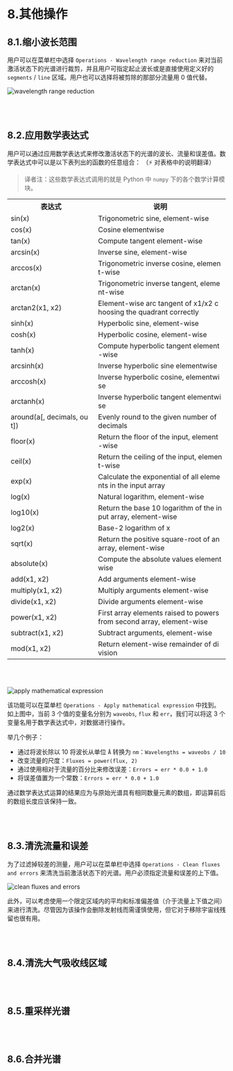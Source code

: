 # 8.其他操作

## 8.1.缩小波长范围

用户可以在菜单栏中选择 `Operations - Wavelength range reduction` 来对当前激活状态下的光谱进行裁剪，并且用户可指定起止波长或是直接使用定义好的 `segments` / `line` 区域。用户也可以选择将被剪除的那部分流量用 0 值代替。

![wavelength range reduction](https://www.blancocuaresma.com/s/user/pages/02.projects/03.iSpec/manual/03.usage/10.operations/iSpec_wavelength_range_reduction.png)

<br></br>

## 8.2.应用数学表达式

用户可以通过应用数学表达式来修改激活状态下的光谱的波长、流量和误差值。数学表达式中可以是以下表列出的函数的任意组合： （:zap: 对表格中的说明翻译）

> 译者注：这些数学表达式调用的就是 Python 中 `numpy` 下的各个数学计算模块。

<table style="word-break:break-all; word-wrap:break-all; width:100%">
  <tr>
    <th style="width:40%">表达式</th>
    <th>说明</th>
  </tr>

  <tr>
    <td>sin(x)</td>
    <td>Trigonometric sine, element-wise</td>
  </tr>

  <tr>
    <td>cos(x)</td>
    <td>Cosine elementwise</td>
  </tr>
 
  <tr>
    <td>tan(x)</td>
    <td>Compute tangent element-wise</td>
  </tr>
   
  <tr>
    <td>arcsin(x)</td>
    <td>Inverse sine, element-wise</td>
  </tr>
   
  <tr>
    <td>arccos(x)</td>
    <td>Trigonometric inverse cosine, element-wise</td>
  </tr>
   
  <tr>
    <td>arctan(x)</td>
    <td>Trigonometric inverse tangent, element-wise</td>
  </tr>
   
  <tr>
    <td>arctan2(x1, x2)</td>
    <td>Element-wise arc tangent of x1/x2 choosing the quadrant correctly</td>
  </tr>
   
  <tr>
    <td>sinh(x)</td>
    <td>Hyperbolic sine, element-wise</td>
  </tr>
   
  <tr>
    <td>cosh(x)</td>
    <td>Hyperbolic cosine, element-wise</td>
  </tr>
    <tr>
    <td>tanh(x)</td>
    <td>Compute hyperbolic tangent element-wise</td>
  </tr>
   
  <tr>
    <td>arcsinh(x)</td>
    <td>Inverse hyperbolic sine elementwise</td>
  </tr>
    <tr>
    <td>arccosh(x)</td>
    <td>Inverse hyperbolic cosine, elementwise</td>
  </tr>
   
  <tr>
    <td>arctanh(x)</td>
    <td>Inverse hyperbolic tangent elementwise</td>
  </tr>
     
  <tr>
    <td>around(a[, decimals, out])</td>
    <td>Evenly round to the given number of decimals</td>
  </tr>
     
  <tr>
    <td>floor(x)</td>
    <td>Return the floor of the input, element-wise</td>
  </tr>
     
  <tr>
    <td>ceil(x)</td>
    <td>Return the ceiling of the input, element-wise</td>
  </tr>
     
  <tr>
    <td>exp(x)</td>
    <td>Calculate the exponential of all elements in the input array</td>
  </tr>
     
  <tr>
    <td>log(x)</td>
    <td>Natural logarithm, element-wise</td>
  </tr>
     
  <tr>
    <td>log10(x)</td>
    <td>Return the base 10 logarithm of the input array, element-wise</td>
  </tr>
     
  <tr>
    <td>log2(x)</td>
    <td>Base-2 logarithm of x</td>
  </tr>
     
  <tr>
    <td>sqrt(x)</td>
    <td>Return the positive square-root of an array, element-wise</td>
  </tr>
     
  <tr>
    <td>absolute(x)</td>
    <td>Compute the absolute values elementwise</td>
  </tr>

  <tr>
    <td>add(x1, x2)</td>
    <td>Add arguments element-wise</td>
  </tr>
     
  <tr>
    <td>multiply(x1, x2)</td>
    <td>Multiply arguments element-wise</td>
  </tr>

  <tr>
    <td>divide(x1, x2)</td>
    <td>Divide arguments element-wise</td>
  </tr>
     
  <tr>
    <td>power(x1, x2)</td>
    <td>First array elements raised to powers from second array, element-wise</td>
  </tr>
      
  <tr>
    <td>subtract(x1, x2)</td>
    <td>Subtract arguments, element-wise</td>
  </tr>
      
  <tr>
    <td>mod(x1, x2)</td>
    <td>Return element-wise remainder of division</td>
  </tr>
</table> 
</div>

<br></br>

![apply mathematical expression](https://www.blancocuaresma.com/s/user/pages/02.projects/03.iSpec/manual/03.usage/10.operations/iSpec_apply_mathematical_operation.png)

该功能可以在菜单栏 `Operations - Apply mathematical expression` 中找到。如上图中，当前 3 个值的变量名分别为 `waveobs`, `flux` 和 `err`，我们可以将这 3 个变量名用于数学表达式中，对数据进行操作。

举几个例子：

- 通过将波长除以 10 将波长从单位 `Å` 转换为 `nm`：`Wavelengths = waveobs / 10`
- 改变流量的尺度：`Fluxes = power(flux, 2)`
- 通过使用相对于流量的百分比来修改误差：`Errors = err * 0.0 + 1.0`
- 将误差值置为一个常数：`Errors = err * 0.0 + 1.0`

通过数学表达式运算的结果应为与原始光谱具有相同数量元素的数组，即运算前后的数组长度应该保持一致。

<br></br>

## 8.3.清洗流量和误差

为了过滤掉较差的测量，用户可以在菜单栏中选择 `Operations - Clean fluxes and errors` 来清洗当前激活状态下的光谱。用户必须指定流量和误差的上下值。

![clean fluxes and errors](https://www.blancocuaresma.com/s/user/pages/02.projects/03.iSpec/manual/03.usage/10.operations/iSpec_clean_fluxes_and_errors.png)

此外，可以考虑使用一个限定区域内的平均和标准偏差值（介于流量上下值之间）来进行清洗。尽管因为该操作会删除发射线而需谨慎使用，但它对于移除宇宙线残留也很有用。

<br></br>

## 8.4.清洗大气吸收线区域

<br></br>

## 8.5.重采样光谱

<br></br>  

## 8.6.合并光谱
